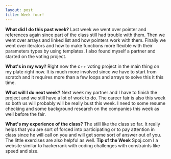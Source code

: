 ```yaml
---
layout: post
title: Week four!
---
```


**What did I do this past week?**
Last week we went over pointer and references again since part of the class still had trouble with them. Then we went over arrays and linked list and how pointers work with them. Finally we went over iterators and how to make functions more flexible with their parameters types by using templates. I also found myself a partner and started on the voting project. 

**What's in my way?**
Right now the c++ voting project in the main thing on my plate right now. It is much more involved since we have to start from scratch and it requires more than a few loops and arrays to solve this it this time.

**What will I do next week?**
Next week my partner and I have to finish the project and we still have a lot of work to do. The career fair is also this week so both us will probably will be really bust this week. I need to some resume checking and some background research on the companies this week as well before the fair.

**What's my experience of the class?**
The still like the class so far. It really helps that you are sort of forced into participating or to pay attention in class since he will call on you and will get some sort of answer out of you. The little exercises are also helpful as well.
**Tip of the Week**
Spoj.com I a website similar to hackerrank with coding challenges with constraints like speed and size.
